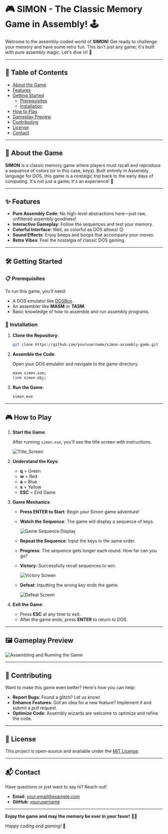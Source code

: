 # 🎮 SIMON - The Classic Memory Game in Assembly! 🕹️

Welcome to the assembly-coded world of **SIMON**! Get ready to challenge your memory and have some retro fun. This isn't just any game; it's built with pure assembly magic. Let's dive in! 🚀

---

## 📖 Table of Contents

- [About the Game](#about-the-game)
- [Features](#features)
- [Getting Started](#getting-started)
  - [Prerequisites](#prerequisites)
  - [Installation](#installation)
- [How to Play](#how-to-play)
- [Gameplay Preview](#gameplay-preview)
- [Contributing](#contributing)
- [License](#license)
- [Contact](#contact)

---

## 🌟 About the Game

**SIMON** is a classic memory game where players must recall and reproduce a sequence of colors (or in this case, keys). Built entirely in Assembly language for DOS, this game is a nostalgic trip back to the early days of computing. It's not just a game; it's an experience! 🎉

---

## ✨ Features

- **Pure Assembly Code**: No high-level abstractions here—just raw, unfiltered assembly goodness!
- **Interactive Gameplay**: Follow the sequences and test your memory.
- **Colorful Interface**: Well, as colorful as DOS allows! 😉
- **Sound Effects**: Enjoy beeps and boops that accompany your moves.
- **Retro Vibes**: Feel the nostalgia of classic DOS gaming.

---

## 🛠️ Getting Started

### 📋 Prerequisites

To run this game, you'll need:

- A DOS emulator like [DOSBox](https://www.dosbox.com/).
- An assembler like **MASM** or **TASM**.
- Basic knowledge of how to assemble and run assembly programs.

### 💾 Installation

1. **Clone the Repository**:

   ```bash
   git clone https://github.com/yourusername/simon-assembly-game.git
   ```

2. **Assemble the Code**:

   Open your DOS emulator and navigate to the game directory.

   ```bash
   masm simon.asm;
   link simon.obj;
   ```

3. **Run the Game**:

   ```bash
   simon.exe
   ```

---

## 🎮 How to Play

1. **Start the Game**:

   After running `simon.exe`, you'll see the title screen with instructions.

   ![Title_Screen](https://github.com/user-attachments/assets/d51e03ba-acb6-40b9-b64e-63d0d2ebd2b1)


2. **Understand the Keys**:

   - **q** = Green
   - **w** = Red
   - **a** = Blue
   - **s** = Yellow
   - **ESC** = End Game

3. **Game Mechanics**:

   - **Press ENTER to Start**: Begin your Simon game adventure!
   - **Watch the Sequence**: The game will display a sequence of keys.

     ![Game Sequence Display](https://github.com/user-attachments/assets/68e83645-4f5b-450f-883c-b7aac83c0354)


   - **Repeat the Sequence**: Input the keys in the same order.
   - **Progress**: The sequence gets longer each round. How far can you go?
   - **Victory**: Successfully recall sequences to win.

     ![Victory Screen](images/victory_screen.png)

   - **Defeat**: Inputting the wrong key ends the game.

     ![Defeat Screen](images/defeat_screen.png)

4. **Exit the Game**:

   - Press **ESC** at any time to exit.
   - After the game ends, press **ENTER** to return to DOS.

---

## 🖼️ Gameplay Preview

![Assembling and Running the Game](images/assembling_running.png)

---

## 🤔 Contributing

Want to make this game even better? Here's how you can help:

- **Report Bugs**: Found a glitch? Let us know!
- **Enhance Features**: Got an idea for a new feature? Implement it and submit a pull request.
- **Optimize Code**: Assembly wizards are welcome to optimize and refine the code.

---

## 📄 License

This project is open-source and available under the [MIT License](LICENSE).

---

## 📬 Contact

Have questions or just want to say hi? Reach out!

- **Email**: your.email@example.com
- **GitHub**: [yourusername](https://github.com/yourusername)

---

**Enjoy the game and may the memory be ever in your favor!** 🧠🎉

*Happy coding and gaming!* 👾

